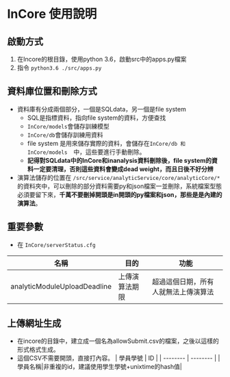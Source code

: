# InCore 使用說明
## 啟動方式
1. 在Incore的根目錄，使用python 3.6，啟動src中的apps.py檔案
2. 指令 ```python3.6 ./src/apps.py```
## 資料庫位置和刪除方式
* 資料庫有分成兩個部分，一個是SQLdata，另一個是file system
  * SQL是指標資料，指向file system的資料，方便查找
  * ```InCore/models```會儲存訓練模型
  * ```InCore/db```會儲存訓練用資料
  * file system 是用來儲存實際的資料，會儲存在```InCore/db 和 InCore/models  ```中，這些要進行手動刪除。
  * **記得對SQLdata中的InCore和inanalysis資料刪除後，file system的資料一定要清理，否則這些資料會變成dead weight，而且日後不好分辨**
* 演算法儲存的位置在 ```/src/service/analyticService/core/analyticCore/*```的資料夾中，可以刪除的部分資料需要py和json檔案一並刪除，系統檔案型態必須要留下來，**千萬不要刪掉開頭是in開頭的py檔案和json，那些是是內建的演算法**。

## 重要參數
* 在 ```InCore/serverStatus.cfg ```

| 名稱      | 目的      | 功能     |
| -------- | -------- | -------- |
|analyticModuleUploadDeadline|上傳演算法期限|超過這個日期，所有人就無法上傳演算法|
## 上傳網址生成
* 在incore的目錄中，建立成一個名為allowSubmit.csv的檔案，之後以這樣的形式格式生成。
* 這個CSV不需要開頭，直接打內容。
| 學員學號      | ID       | 
| -------- | -------- | 
|學員名稱|非重複的id，建議使用學生學號+unixtime的hash值|
